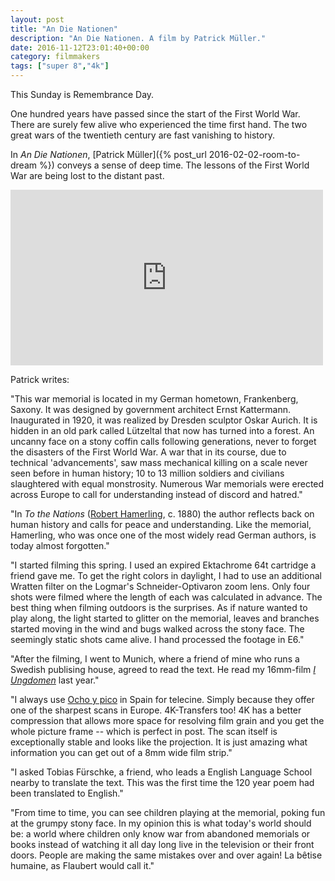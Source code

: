 ```yaml
---
layout: post
title: "An Die Nationen"
description: "An Die Nationen. A film by Patrick Müller."
date: 2016-11-12T23:01:40+00:00
category: filmmakers
tags: ["super 8","4k"]
---
```


This Sunday is Remembrance Day.

One hundred years have passed since the start of the First World War. There are surely few alive who experienced the time first hand. The two great wars of the twentieth century are fast vanishing to history.

In _An Die Nationen_,  [Patrick Müller]({% post_url 2016-02-02-room-to-dream %}) conveys a sense of deep time. The lessons of the First World War are being lost to the distant past.

<iframe src="https://player.vimeo.com/video/171769857?title=0&byline=0&portrait=0" width="500" height="281" frameborder="0" webkitallowfullscreen mozallowfullscreen allowfullscreen></iframe><p></p>

Patrick writes:

"This war memorial is located in my German hometown, Frankenberg, Saxony. It was designed by government architect Ernst Kattermann. Inaugurated in 1920, it was realized by Dresden sculptor Oskar Aurich. It is hidden in an old park called Lützeltal that now has turned into a forest. An uncanny face on a stony coffin calls following generations, never to forget the disasters of the First World War. A war that in its course, due to technical 'advancements', saw mass mechanical killing on a scale never seen before in human history; 10 to 13 million soldiers and civilians slaughtered with equal monstrosity. Numerous War memorials were erected across Europe to call for understanding instead of discord and hatred."

"In _To the Nations_ ([Robert Hamerling](https://en.wikipedia.org/wiki/Robert_Hamerling), c. 1880) the author reflects back on human history and calls for peace and understanding. Like the memorial, Hamerling, who was once one of the most widely read German authors, is today almost forgotten."

"I started filming this spring. I used an expired Ektachrome 64t cartridge a friend gave me. To get the right colors in daylight, I had to use an additional Wratten filter on the Logmar's Schneider-Optivaron zoom lens. Only four shots were filmed where the length of each was calculated in advance. The best thing when filming outdoors is the surprises. As if nature wanted to play along, the light started to glitter on the memorial, leaves and branches started moving in the wind and bugs walked across the stony face. The seemingly static shots came alive. I hand processed the footage in E6."

"After the filming, I went to Munich, where a friend of mine who runs a Swedish publising house, agreed to read the text. He read my 16mm-film [_I Ungdomen_](https://vimeo.com/119801827) last year."

"I always use [Ocho y pico]( http://ochoypico.com/en/ ) in Spain for telecine. Simply because they offer one of the sharpest scans in Europe. 4K-Transfers too! 4K has a better compression that allows more space for resolving film grain and you get the whole picture frame -- which is perfect in post. The scan itself is exceptionally stable and looks like the projection. It is just amazing what information you can get out of a 8mm wide film strip."

"I asked Tobias Fürschke, a friend, who leads a English Language School nearby to translate the text. This was the first time the 120 year poem had been translated to English."

"From time to time, you can see children playing at the memorial, poking fun at the grumpy stony face. In my opinion this is what today's world should be: a world where children only know war from abandoned memorials or books instead of watching it all day long live in the television or their front doors. People are making the same mistakes over and over again! La bêtise humaine, as Flaubert would call it."

